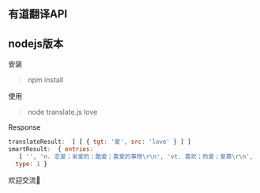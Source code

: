 ## 有道翻译API

nodejs版本
----
安装
> npm install

使用
> node translate.js love

Response
```javascript
translateResult:  [ [ { tgt: '爱', src: 'love' } ] ]
smartResult:  { entries:
   [ '', 'n. 恋爱；亲爱的；酷爱；喜爱的事物\r\n', 'vt. 喜欢；热爱；爱慕\r\n', 'vi. 爱\r\n' ],
  type: 1 }
```



欢迎交流👏